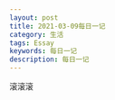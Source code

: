 ```yaml
---
layout: post
title: 2021-03-09每日一记
category: 生活
tags: Essay
keywords: 每日一记
description: 每日一记
---
```


滚滚滚
